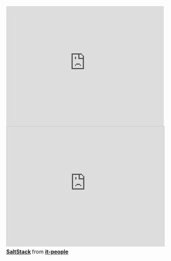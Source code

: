 <iframe width="420" height="320" src="http://www.youtube.com/embed/f6-C1ycmYho" frameborder="0" allowfullscreen></iframe>

<div class="presentation">
<iframe src="http://www.slideshare.net/slideshow/embed_code/16967302" width="420" height="320" frameborder="0" marginwidth="0" marginheight="0" scrolling="no" style="border:1px solid #CCC;border-width:1px 1px 0;margin-bottom:5px" allowfullscreen webkitallowfullscreen mozallowfullscreen> </iframe>
<div style="margin-bottom:5px"> <strong> <a href="http://www.slideshare.net/it-people/saltstack" title="SaltStack" target="_blank">SaltStack</a> </strong> from <strong><a href="http://www.slideshare.net/it-people" target="_blank">it-people</a></strong></div>
</div>
